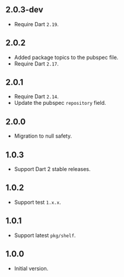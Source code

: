 ## 2.0.3-dev

* Require Dart `2.19`.

## 2.0.2

* Added package topics to the pubspec file.
* Require Dart `2.17`.

## 2.0.1

* Require Dart `2.14`.
* Update the pubspec `repository` field.

## 2.0.0

* Migration to null safety.

## 1.0.3

* Support Dart 2 stable releases.

## 1.0.2

* Support test `1.x.x`.

## 1.0.1

* Support latest `pkg/shelf`.

## 1.0.0

* Initial version.
